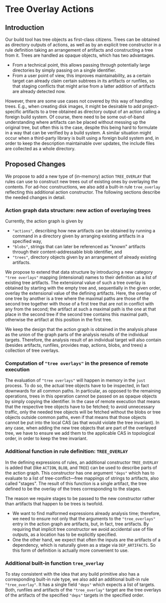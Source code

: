 # Tree Overlay Actions

## Introduction

Our build tool has tree objects as first-class citizens. Trees
can be obtained as directory outputs of actions, as well as by an
explicit tree constructor in a rule definition taking an arrangement
of artifacts and constructing a tree from it. Trees are handled as
opaque objects, which has two advantages.
- From a technical point, this allows passing through potentially
  large directories by simply passing on a single identifier.
- From a user point of view, this improves maintainability, as a
  certain target can already claim certain subtrees in its artifacts
  or runfiles, so that staging conflicts that might arise from a
  latter addition of artifacts are already detected now.

However, there are some use cases not covered by this way of handling
trees. E.g., when creating disk images, it might be desirable to
add project-specific artifacts to a tree obtained as directory
output of an action calling a foreign build system. Of course,
there need to be some out-of-band understanding where artifacts
can be placed without messing up the original tree, but often this
is the case, despite this being hard to formulate in a way that
can be verified by a build system. A similar situation might occur
when a third-party library is built using a foreign build system
and, in order to keep the description maintainable over updates,
the include files are collected as a whole directory.

## Proposed Changes

We propose to add a new type of (in-memory) action `TREE_OVERLAY`
that rules can use to construct new trees out of existing ones
by overlaying the contents. For ad-hoc constructions, we also add
a built-in rule `tree_overlay` reflecting this additional action
constructor. The following sections describe the needed changes
in detail.

### Action graph data structure: new action of overlaying trees

Currently, the action graph is given by
- `"actions"`, describing how new artifacts can be obtained by
  running a command in a directory given by arranging existing
  artifacts in a specified way,
- `"blobs"`, strings that can later be referenced as "known" artifacts
  through their content-addressable blob identifier, and
- `"trees"`, directory objects given by an arrangement of already
  existing artifacts.

We propose to extend that data structure by introducing a new category
`"tree overlays"` mapping (intensional) names to their definition
as a list of existing tree artifacts. The extensional value of such
a tree overlay is obtained by starting with the empty tree and,
sequentially in the given order, overlay the extensional value of
the defining artifacts. Here, the overlay of one tree by another is
a tree where the maximal paths are those of the second tree together
with those of a first tree that are not in conflict with any from
the second; the artifact at such a maximal path is the one at that
place in the second tree if the second tree contains this maximal
path, otherwise the artifact at this position in the first tree.

We keep the design that the action graph is obtained in the analysis
phase as the union of the graph parts of the analysis results of the
individual targets. Therefore, the analysis result of an individual
target will also contain (besides artifacts, runfiles, provides
map, actions, blobs, and trees) a collection of tree overlays.

### Computation of `"tree overlays"` in the presence of remote execution

The evaluation of `"tree overlays"` will happen in memory in the `just`
process. To do so, the actual tree objects have to be inspected, in
fact downwards for all common paths. In particular, as opposed to
the remaining operations, trees in this operation cannot be passed
on as opaque objects by simply copying the identifier. In the case
of remote execution that means that the respective tree objects have
to be fetched; to avoid unnecessary traffic, only the needed tree
objects will be fetched without the blobs or tree objects outside
common paths, even if that means that those objects cannot be put
into the local CAS (as that would violate the tree invariant). In
any case, when adding the new tree objects that are part of the
overlayed tree, we have to ensure we add them to the applicable
CAS in topological order, in order to keep the tree invariant.

### Additional function in rule definition: `TREE_OVERLAY`

In the defining expressions of rules, an additional constructor
`TREE_OVERLAY` is added that (like `ACTION`, `BLOB`, and `TREE`)
can be used to describe parts of the action graph. This constructor
has one argument `"deps"` which has to evaluate to a list of
tree-conflict&mdash;free mappings of strings to artifacts, also
called "stages". The result of this function is a single artifact,
the tree defined to be the overlay of the trees corresponding to
the stages.

The reason we require stages to be passed to the new constructor
rather than artifacts that happen to be trees is twofold.
- We want to find malformed expressions already analysis time;
  therefore, we need to ensure not only that the arguments to the
  `"tree_overlays"` entry in the action graph are artifacts, but, in
  fact, tree artifacts. By requiring that implicit tree constructor
  we avoid accidental use of file outputs, as a location has to be
  explicitly specified.
- One the other hand, we expect that often the inputs are the
  artifacts of a dependency, which is naturally given as a stage
  via `DEP_ARTIFACTS`. So this form of definition is actually more
  convenient to use.

### Additional built-in function `tree_overlay`

To stay consistent with the idea that any build primitive also
has a corresponding built-in rule type, we also add an additional
built-in rule `"tree_overlay"`. It has a single field `"deps"`
which expects a list of targets. Both, runfiles and artifacts of
the `"tree_overlay"` target are the tree overlays of the artifacts
of the specified `"deps"` targets in the specified order.
